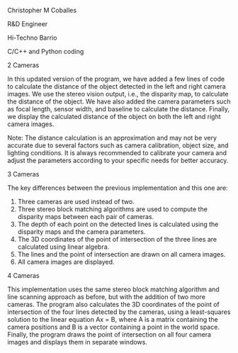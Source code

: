Christopher M Coballes

R&D Engineer 

Hi-Techno Barrio

C/C++ and Python coding






2 Cameras

In this updated version of the program, we have added a few lines of code to calculate the distance of the object detected in the left and right camera images. We use the stereo vision output, i.e., the disparity map, to calculate the distance of the object. We have also added the camera parameters such as focal length, sensor width, and baseline to calculate the distance. Finally, we display the calculated distance of the object on both the left and right camera images.

Note: The distance calculation is an approximation and may not be very accurate due to several factors such as camera calibration, object size, and lighting conditions. It is always recommended to calibrate your camera and adjust the parameters according to your specific needs for better accuracy.


3 Cameras

The key differences between the previous implementation and this one are:

1. Three cameras are used instead of two.
2. Three stereo block matching algorithms are used to compute the disparity maps between each pair of cameras.
3. The depth of each point on the detected lines is calculated using the disparity maps and the camera parameters.
4. The 3D coordinates of the point of intersection of the three lines are calculated using linear algebra.
5. The lines and the point of intersection are drawn on all camera images.
6. All camera images are displayed.

4 Cameras

This implementation uses the same stereo block matching algorithm and line scanning approach as before, but with the addition of two more cameras. The program also calculates the 3D coordinates of the point of intersection of the four lines detected by the cameras, using a least-squares solution to the linear equation Ax = B, where A is a matrix containing the camera positions and B is a vector containing a point in the world space. Finally, the program draws the point of intersection on all four camera images and displays them in separate windows.



